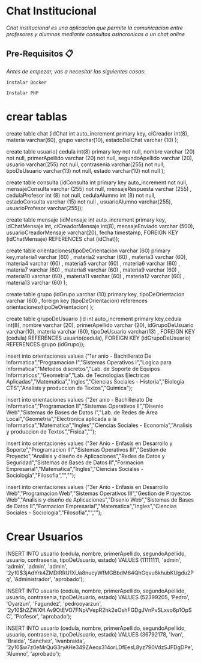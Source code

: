 # Chat Institucional

_Chat institucional es una aplicacion que permite la comunicacion entre profesores y alumnos mediante consultas asincronicas o un chat online_

## Pre-Requisitos 📋

_Antes de empezar, vas a necesitar las siguientes cosas:_

```
Instalar Docker
```
```
Instalar PHP
```

# crear tablas

create table chat (idChat int auto_increment primary key, ciCreador int(8), materia varchar(60), grupo varchar(10), estadoDelChat varchar (10) );

create table usuario( cedula int(8) primary key not null, nombre varchar (20) not null, primerApellido varchar (20) not null, segundoApellido varchar (20), usuario varchar(255) not null, contrasenia varchar(255) not null, tipoDeUsuario varchar(13) not null, estado varchar(10) not null );

create table consulta (idConsulta int primary key auto_increment not null, mensajeConsulta varchar (255) not null, mensajeRespuesta varchar (255) , cedulaProfesor int (8) not null, cedulaAlumno int (8) not null, estadoConsulta varchar (15) not null , usuarioAlumno varchar(255), usuarioProfesor varchar(255));

create table mensaje (idMensaje int auto_increment primary key, idChatMensaje int, ciCreadorMensaje int(8), mensajeEnviado varchar (500), usuarioCreadorMensaje varchar(20), fecha timestamp, FOREIGN KEY (idChatMensaje) REFERENCES chat (idChat));

create table orientaciones(tipoDeOrientacion varchar (60) primary key,materia1 varchar (60)  , materia2 varchar (60)  , materia3 varchar (60), materia4 varchar (60) , materia5 varchar (60) , materia6 varchar (60) , materia7 varchar (60) , materia8 varchar (60) , materia9 varchar (60) , materia10 varchar (60) , materia11 varchar (60) , materia12 varchar (60) , materia13 varchar (60) );

create table grupo (idGrupo varchar (10) primary key,  tipoDeOrientacion varchar (60) , foreign key (tipoDeOrientacion) references orientaciones(tipoDeOrientacion) );

create table grupoDeUsuario (id int auto_increment primary key,cedula int(8), nombre varchar (20), primerApellido varchar (20),  idGrupoDeUsuario varchar(10), materia varchar (60), tipoDeUsuario varchar(13) , FOREIGN KEY (cedula) REFERENCES usuario(cedula),  FOREIGN KEY (idGrupoDeUsuario) REFERENCES grupo (idGrupo)); 



insert into orientaciones values ("1er anio - Bachillerato De Informatica","Programacion I","Sistemas Operativos I","Logica para informatica","Metodos discretos","Lab. de Soporte de Equipos Informaticos","Geometria","Lab. de Tecnologias Electricas Aplicadas","Matematica","Ingles","Ciencias Sociales - Historia","Biologia CTS","Analisis y produccion de Textos","Quimica");

insert into orientaciones values ("2er anio - Bachillerato De Informatica","Programacion II","Sistemas Operativos II","Disenio Web","Sistemas de Bases de Datos I","Lab. de Redes de Área Local","Geometria","Electronica aplicada a la Informatica","Matematica","Ingles","Ciencias Sociales - Economia","Analisis y produccion de Textos","Fisica","");

insert into orientaciones values ("3er Anio - Enfasis en Desarrollo y Soporte","Programacion III","Sistemas Operativos III","Gestion de Proyecto","Analisis y diseño de Aplicaciones","Redes de Datos y Seguridad","Sistemas de Bases de Datos II","Formacion Empresarial","Matematica","Ingles","Ciencias Sociales - Sociologia","Filosofia","","");

insert into orientaciones values ("3er Anio - Enfasis en Desarrollo Web","Programacion Web","Sistemas Operativos III","Gestion de Proyectos Web","Analisis y diseño de Aplicaciones","Disenio Web","Sistemas de Bases de Datos II","Formacion Empresarial","Matematica","Ingles","Ciencias Sociales - Sociologia","Filosofia","","");

# Crear Usuarios
INSERT INTO usuario (cedula, nombre, primerApellido, segundoApellido, usuario, contrasenia, tipoDeUsuario, estado) VALUES (11111111, 'admin', 'admin', 'admin', 'admin', '$2y$10$3jAdYrk4ZMDlRRU1XUa8nucyWfMGBbdM64QhGqvu6khubKUgdu2Pq', 'Administrador', 'aprobado');

INSERT INTO usuario (cedula, nombre, primerApellido, segundoApellido, usuario, contrasenia, tipoDeUsuario, estado) VALUES (52399205, 'Pedro', 'Oyarzun', 'Fagundez', 'pedrooyarzun', '$2y$10$h2ZWXH.Av9OtEVO7FNpVVepR2hk2eOshFGDgJVnPvSLxvo6p1OpSC', 'Profesor', 'aprobado');

INSERT INTO usuario (cedula, nombre, primerApellido, segundoApellido, usuario, contrasenia, tipoDeUsuario, estado) VALUES (36792178, 'Ivan', 'Braida', 'Sanchez', 'ivanbraida', '$2y$10$w7z0eMrQuG3ryAHe349ZAeox314orLDfEesL8yz790VdzSJFDgDPe', 'Alumno', 'aprobado');
